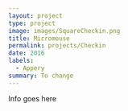 ```yaml
---
layout: project
type: project
image: images/SquareCheckin.png
title: Micromouse
permalink: projects/Checkin
date: 2016
labels:
  - Appery
summary: To change
---
```



Info goes here
